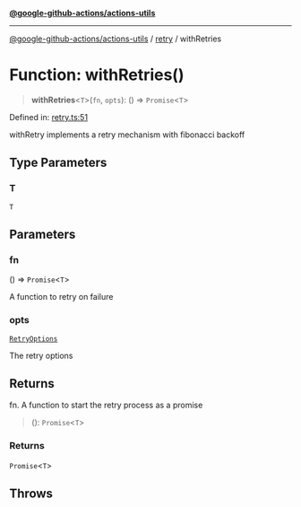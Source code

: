 [**@google-github-actions/actions-utils**](../../README.md)

***

[@google-github-actions/actions-utils](../../modules.md) / [retry](../README.md) / withRetries

# Function: withRetries()

> **withRetries**\<`T`\>(`fn`, `opts`): () => `Promise`\<`T`\>

Defined in: [retry.ts:51](https://github.com/google-github-actions/actions-utils/blob/main/src/retry.ts#L51)

withRetry implements a retry mechanism with fibonacci backoff

## Type Parameters

### T

`T`

## Parameters

### fn

() => `Promise`\<`T`\>

A function to retry on failure

### opts

[`RetryOptions`](../interfaces/RetryOptions.md)

The retry options

## Returns

fn. A function to start the retry process as a promise

> (): `Promise`\<`T`\>

### Returns

`Promise`\<`T`\>

## Throws

